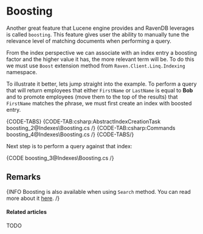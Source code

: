 ﻿# Boosting

Another great feature that Lucene engine provides and RavenDB leverages is called `boosting`. This feature gives user the ability to manually tune the relevance level of matching documents when performing a query. 

From the index perspective we can associate with an index entry a boosting factor and the higher value it has, the more relevant term will be. To do this we must use `Boost` extension method from `Raven.Client.Linq.Indexing` namespace.

To illustrate it better, lets jump straight into the example. To perform a query that will return employees that either `FirstName` or `LastName` is equal to **Bob** and to promote employees (move them to the top of the results) that `FirstName` matches the phrase, we must first create an index with boosted entry.

{CODE-TABS}
{CODE-TAB:csharp:AbstractIndexCreationTask boosting_2@Indexes\Boosting.cs /}
{CODE-TAB:csharp:Commands boosting_4@Indexes\Boosting.cs /}
{CODE-TABS/}

Next step is to perform a query against that index:

{CODE boosting_3@Indexes\Boosting.cs /}

## Remarks

{INFO Boosting is also available when using `Search` method. You can read more about it [here](../indexes/querying/searching#boosting). /}

#### Related articles

TODO
